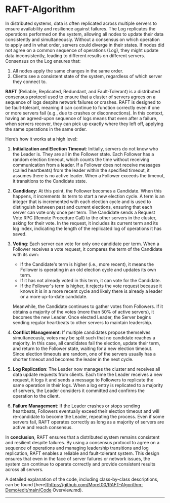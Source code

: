 # RAFT-Algorithm 

In distributed systems, data is often replicated across multiple servers to ensure availability and resilience against failures. The Log replicates the operations performed on the system, allowing all nodes to update their data consistently and simultaneously. Without a consensus on which operation to apply and in what order, servers could diverge in their states. If nodes did not agree on a common sequence of operations (Log), they might update data inconsistently, leading to different results on different servers. Consensus on the Log ensures that:

1. All nodes apply the same changes in the same order.
2. Clients see a consistent state of the system, regardless of which server they connect to.

**RAFT** (Reliable, Replicated, Redundant, and Fault-Tolerant) is a distributed consensus protocol used to ensure that a cluster of servers agrees on a sequence of logs despite network failures or crashes. RAFT is designed to be fault-tolerant, meaning it can continue to function correctly even if one or more servers fail (e.g., due to crashes or disconnections). In this context, having an agreed-upon sequence of logs means that even after a failure, when servers recover, they can pick up exactly where they left off, applying the same operations in the same order.

Here’s how it works at a high level:

1. **Initialization and Election Timeout**: Initially, servers do not know who the Leader is. They are all in the Follower state. Each Follower has a random election timeout, which counts the time without receiving communication from a leader. If a Follower does not receive messages (called heartbeats) from the leader within the specified timeout, it assumes there is no active leader. When a Follower exceeds the timeout, it transitions to the Candidate state.

2. **Candidacy**: At this point, the Follower becomes a Candidate. When this happens, it increments its term to start a new election cycle. A term is an integer that is incremented with each election cycle and is used to distinguish between past and current elections, ensuring that each server can vote only once per term. The Candidate sends a Request Vote RPC (Remote Procedure Call) to the other servers in the cluster, asking for their vote. In the request, it includes its current term and its log index, indicating the length of the replicated log of operations it has saved.

3. **Voting**: Each server can vote for only one candidate per term. When a Follower receives a vote request, it compares the term of the Candidate with its own:
   - If the Candidate's term is higher (i.e., more recent), it means the Follower is operating in an old election cycle and updates its own term.
   - If it has not already voted in this term, it can vote for the Candidate.
   - If the Follower's term is higher, it rejects the vote request because it knows it is in a more recent cycle and likely there is already a leader or a more up-to-date candidate.

   Meanwhile, the Candidate continues to gather votes from Followers. If it obtains a majority of the votes (more than 50% of active servers), it becomes the new Leader. Once elected Leader, the Server begins sending regular heartbeats to other servers to maintain leadership.

4. **Conflict Management**: If multiple candidates propose themselves simultaneously, votes may be split such that no candidate reaches a majority. In this case, all candidates fail the election, update their term, and return to the Follower state, waiting for a new election timeout. Since election timeouts are random, one of the servers usually has a shorter timeout and becomes the leader in the next cycle.

5. **Log Replication**: The Leader now manages the cluster and receives all data update requests from clients. Each time the Leader receives a new request, it logs it and sends a message to Followers to replicate the same operation in their logs. When a log entry is replicated to a majority of servers, the Leader considers it committed and confirms the operation to the client.

6. **Failure Management**: If the Leader crashes or stops sending heartbeats, Followers eventually exceed their election timeout and will re-candidate to become the Leader, repeating the process. Even if some servers fail, RAFT operates correctly as long as a majority of servers are active and reach consensus.

In **conclusion**, RAFT ensures that a distributed system remains consistent and resilient despite failures. By using a consensus protocol to agree on a sequence of operations and managing leadership transitions and log replication, RAFT enables a reliable and fault-tolerant system. This design ensures that even in the face of server failures or network issues, the system can continue to operate correctly and provide consistent results across all servers.

A detailed explanation of the code, including class-by-class descriptions, can be found [here](https://github.com/Moret00/RAFT-Algorithm-Demo/edit/main/Code Overview.md).

---
